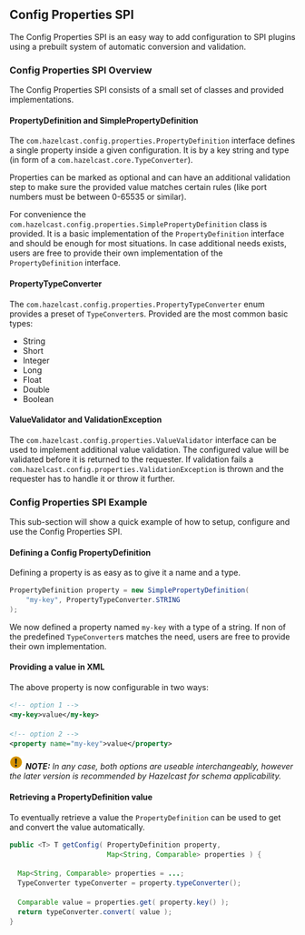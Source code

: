 
## Config Properties SPI

The Config Properties SPI is an easy way to add configuration to SPI plugins using a prebuilt system of automatic conversion and validation.

### Config Properties SPI Overview

The Config Properties SPI consists of a small set of classes and provided implementations.

#### PropertyDefinition and SimplePropertyDefinition

The `com.hazelcast.config.properties.PropertyDefinition` interface defines a single property inside a given configuration. It is by a key string and type (in form of a `com.hazelcast.core.TypeConverter`).

Properties can be marked as optional and can have an additional validation step to make sure the provided value matches certain rules (like port numbers must be between 0-65535 or similar).

For convenience the `com.hazelcast.config.properties.SimplePropertyDefinition` class is provided. It is a basic implementation of the `PropertyDefinition` interface and should be enough for most situations. In case additional needs exists, users are free to provide their own implementation of the `PropertyDefinition` interface.
  
#### PropertyTypeConverter

The `com.hazelcast.config.properties.PropertyTypeConverter` enum provides a preset of `TypeConverter`s. Provided are the most common basic types:

 - String
 - Short
 - Integer
 - Long
 - Float
 - Double
 - Boolean
 
#### ValueValidator and ValidationException

The `com.hazelcast.config.properties.ValueValidator` interface can be used to implement additional value validation. The configured value will be validated before it is returned to the requester. If validation fails a `com.hazelcast.config.properties.ValidationException` is thrown and the requester has to handle it or throw it further.

### Config Properties SPI Example

This sub-section will show a quick example of how to setup, configure and use the Config Properties SPI.

#### Defining a Config PropertyDefinition
Defining a property is as easy as to give it a name and a type.

```java
PropertyDefinition property = new SimplePropertyDefinition(
    "my-key", PropertyTypeConverter.STRING
);
```

We now defined a property named `my-key` with a type of a string. If non of the predefined `TypeConverter`s matches the need, users are free to provide their own implementation.

#### Providing a value in XML

The above property is now configurable in two ways:

```xml
<!-- option 1 -->
<my-key>value</my-key>

<!-- option 2 -->
<property name="my-key">value</property>
```

![image](images/NoteSmall.jpg) ***NOTE:*** *In any case, both options are useable interchangeably, however the later version is recommended by Hazelcast for schema applicability.* 

#### Retrieving a PropertyDefinition value

To eventually retrieve a value the `PropertyDefinition` can be used to get and convert the value automatically.
 
```java
public <T> T getConfig( PropertyDefinition property, 
                        Map<String, Comparable> properties ) {

  Map<String, Comparable> properties = ...;
  TypeConverter typeConverter = property.typeConverter();

  Comparable value = properties.get( property.key() );
  return typeConverter.convert( value );
}
```
